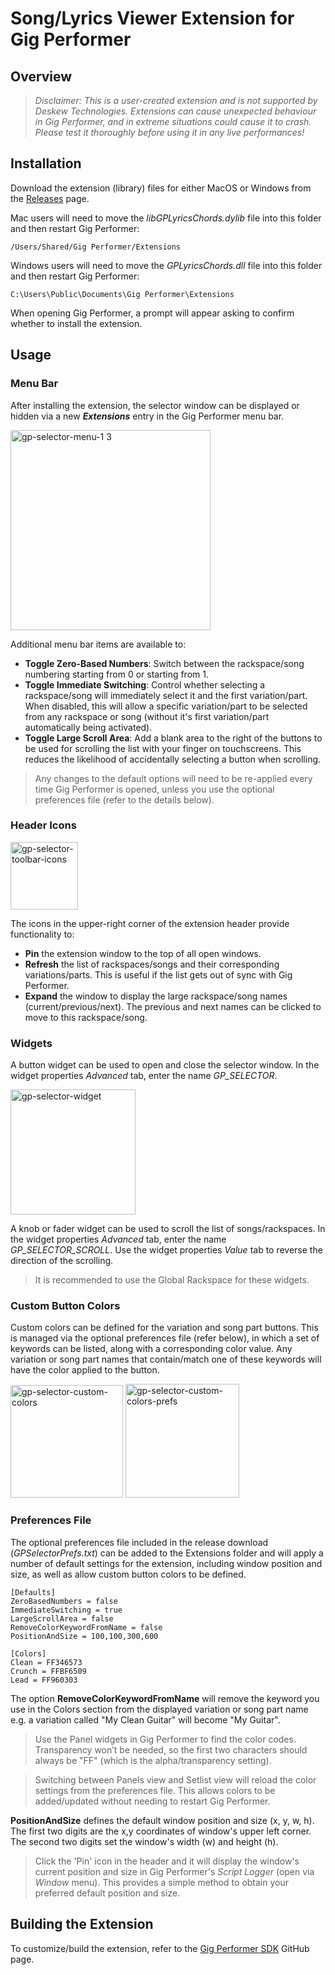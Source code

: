 # Song/Lyrics Viewer Extension for Gig Performer

## Overview



> _Disclaimer: This is a user-created extension and is not supported by Deskew Technologies. Extensions can cause unexpected behaviour in Gig Performer, and in extreme situations could cause it to crash. Please test it thoroughly before using it in any live performances!_

## Installation

Download the extension (library) files for either MacOS or Windows from the [Releases](https://github.com/gp-rank13/gp-selector/releases) page.  

Mac users will need to move the _libGPLyricsChords.dylib_ file into this folder and then restart Gig Performer:
```
/Users/Shared/Gig Performer/Extensions
```
Windows users will need to move the _GPLyricsChords.dll_ file into this folder and then restart Gig Performer:
```
C:\Users\Public\Documents\Gig Performer\Extensions
```
When opening Gig Performer, a prompt will appear asking to confirm whether to install the extension.

## Usage
### Menu Bar

After installing the extension, the selector window can be displayed or hidden via a new **_Extensions_** entry in the Gig Performer menu bar. 

<img width="320" alt="gp-selector-menu-1 3" src="https://user-images.githubusercontent.com/107261652/189471671-aff86742-6581-4e07-a660-6c99a48b1fc2.png">

Additional menu bar items are available to:
* **Toggle Zero-Based Numbers**: Switch between the rackspace/song numbering starting from 0 or starting from 1.
* **Toggle Immediate Switching**: Control whether selecting a rackspace/song will immediately select it and the first variation/part. When disabled, this will allow a specific variation/part to be selected from any rackspace or song (without it's first variation/part automatically being activated).
* **Toggle Large Scroll Area**: Add a blank area to the right of the buttons to be used for scrolling the list with your finger on touchscreens. This reduces the likelihood of accidentally selecting a button when scrolling.


>Any changes to the default options will need to be re-applied every time Gig Performer is opened, unless you use the optional preferences file (refer to the details below).

### Header Icons

<img width="108" alt="gp-selector-toolbar-icons" src="https://user-images.githubusercontent.com/107261652/189511391-2905a110-011a-486f-b69f-0eb1422cad20.png">

The icons in the upper-right corner of the extension header provide functionality to:
* **Pin** the extension window to the top of all open windows.
* **Refresh** the list of rackspaces/songs and their corresponding variations/parts. This is useful if the list gets out of sync with Gig Performer.
* **Expand** the window to display the large rackspace/song names (current/previous/next). The previous and next names can be clicked to move to this rackspace/song.

### Widgets
A button widget can be used to open and close the selector window. In the widget properties _Advanced_ tab, enter the name _GP_SELECTOR_. 

<img width="200" alt="gp-selector-widget" src="https://user-images.githubusercontent.com/107261652/175796753-3a9d52b3-4ef8-48fd-bc8c-f18691ca07a4.png">

A knob or fader widget can be used to scroll the list of songs/rackspaces. In the widget properties _Advanced_ tab, enter the name _GP_SELECTOR_SCROLL_. Use the widget properties _Value_ tab to reverse the direction of the scrolling.

> It is recommended to use the Global Rackspace for these widgets.

### Custom Button Colors

Custom colors can be defined for the variation and song part buttons. This is managed via the optional preferences file (refer below), in which a set of keywords can be listed, along with a corresponding color value. Any variation or song part names that contain/match one of these keywords will have the color applied to the button.

<img width="180" alt="gp-selector-custom-colors" src="https://user-images.githubusercontent.com/107261652/189472228-be4a7592-e6a3-4622-98c1-8aec16dd28ea.png"> <img width="182" alt="gp-selector-custom-colors-prefs" src="https://user-images.githubusercontent.com/107261652/189472733-694038d4-d1cb-447e-a1e9-073cc8fff3ce.png">

### Preferences File

The optional preferences file included in the release download (_GPSelectorPrefs.txt_) can be added to the Extensions folder and will apply a number of default settings for the extension, including window position and size, as well as allow custom button colors to be defined.

```
[Defaults]
ZeroBasedNumbers = false
ImmediateSwitching = true
LargeScrollArea = false
RemoveColorKeywordFromName = false
PositionAndSize = 100,100,300,600

[Colors]
Clean = FF346573
Crunch = FFBF6509
Lead = FF960303
```
The option **RemoveColorKeywordFromName** will remove the keyword you use in the Colors section from the displayed variation or song part name e.g. a variation called "My Clean Guitar" will become "My Guitar". 

>Use the Panel widgets in Gig Performer to find the color codes. Transparency won’t be needed, so the first two characters should always be "FF" (which is the alpha/transparency setting).

>Switching between Panels view and Setlist view will reload the color settings from the preferences file. This allows colors to be added/updated without needing to restart Gig Performer.

**PositionAndSize** defines the default window position and size (x, y, w, h). The first two digits are the x,y coordinates of window's upper left corner. The second two digits set the window's width (w) and height (h).

>Click the 'Pin' icon in the header and it will display the window's current position and size in Gig Performer's _Script Logger_ (open via _Window_ menu). This provides a simple method to obtain your preferred default position and size.


## Building the Extension

To customize/build the extension, refer to the [Gig Performer SDK](https://github.com/gigperformer/gp-sdk) GitHub page.